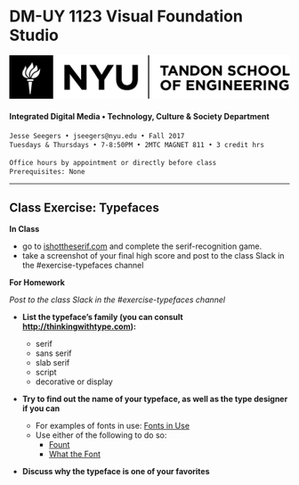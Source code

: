 # DM-UY 1123 Visual Foundation Studio

![NYU](nyu_soe_logo.png)
#### Integrated Digital Media • Technology, Culture & Society Department 

    Jesse Seegers • jseegers@nyu.edu • Fall 2017 
    Tuesdays & Thursdays • 7-8:50PM • 2MTC MAGNET 811 • 3 credit hrs

    Office hours by appointment or directly before class 
    Prerequisites: None

---

## Class Exercise: Typefaces


**In Class**

* go to [ishottheserif.com]() and complete the serif-recognition game.
* take a screenshot of your final high score and post to the class Slack in the #exercise-typefaces channel



**For Homework**

*Post to the class Slack in the #exercise-typefaces channel*

* **List the typeface’s family (you can consult http://thinkingwithtype.com):**
  * serif
  * sans serif
  * slab serif
  * script
  * decorative or display

* **Try to find out the name of your typeface, as well as the type designer if you can**
  * For examples of fonts in use: [Fonts in Use](http://fontsinuse.com/)
  * Use either of the following to do so: 
     * [Fount](http://fount.artequalswork.com)
     * [What the Font](http://new.myfonts.com/WhatTheFont/)

* **Discuss why the typeface is one of your favorites**

